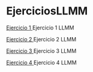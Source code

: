 # EjerciciosLLMM
<A HREF="https://github.com/DaniMa02/EjerciciosLLMM/blob/main/Tema%201/Ejercicio%201"> Ejercicio 1 <A/> Ejercicio 1 LLMM
  
<A HREF="https://github.com/DaniMa02/EjerciciosLLMM/blob/main/Tema%201/Ejercicio%202"> Ejercicio 2 <A/> Ejercicio 2 LLMM
  
<A HREF="https://github.com/DaniMa02/EjerciciosLLMM/blob/main/Tema%201/Ejercicio%203"> Ejercicio 3 <A/> Ejercicio 3 LLMM
  
<A HREF="https://github.com/DaniMa02/EjerciciosLLMM/blob/main/Tema%201/Ejercicio%204"> Ejercicio 4 <A/> Ejercicio 4 LLMM
<A HREF=""> <A/>
  
<A HREF=""> <A/>
  

<A HREF=""> <A/>

<A HREF=""> <A/>
  
<A HREF=""> <A/>
  
<A HREF=""> <A/>
  
<A HREF=""> <A/>
  
<A HREF=""> <A/>
  
<A HREF=""> <A/>
  
<A HREF=""> <A/>
  
<A HREF=""> <A/>
  
<A HREF=""> <A/>
<A HREF=""> <A/>
<A HREF=""> <A/>
<A HREF=""> <A/>
<A HREF=""> <A/>
<A HREF=""> <A/>
<A HREF=""> <A/>
<A HREF=""> <A/>
<A HREF=""> <A/>
<A HREF=""> <A/>

